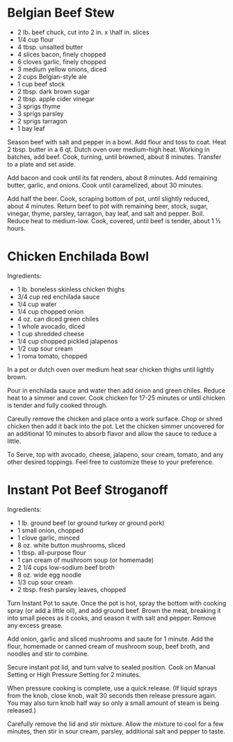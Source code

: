 # Belgian Beef Stew

- 2 lb. beef chuck, cut into 2 in. x \half in. slices
- 1/4 cup flour
- 4 tbsp. unsalted butter
- 4 slices bacon, finely chopped
- 6 cloves garlic, finely chopped
- 3 medium yellow onions, diced
- 2 cups Belgian-style ale
- 1 cup beef stock
- 2 tbsp. dark brown sugar
- 2 tbsp. apple cider vinegar
- 3 sprigs thyme
- 3 sprigs parsley
- 2 sprigs tarragon
- 1 bay leaf

Season beef with salt and pepper in a bowl. Add flour and toss to coat. Heat 2 tbsp. butter in a 6 qt. Dutch oven over medium-high heat. Working in batches, add beef. Cook, turning, until browned, about 8 minutes. Transfer to a plate and set aside.

Add bacon and cook until its fat renders, about 8 minutes. Add remaining butter, garlic, and onions. Cook until caramelized, about 30 minutes.

Add half the beer. Cook, scraping bottom of pot, until slightly reduced, about 4 minutes. Return beef to pot with remaining beer, stock, sugar, vinegar, thyme, parsley, tarragon, bay leaf, and salt and pepper. Boil. Reduce heat to medium-low. Cook, covered, until beef is tender, about 1 ½ hours.

# Chicken Enchilada Bowl

Ingredients:
- 1 lb. boneless skinless chicken thighs
- 3/4 cup red enchilada sauce
- 1/4 cup water
- 1/4 cup chopped onion
- 4 oz. can diced green chiles
- 1 whole avocado, diced
- 1 cup shredded cheese
- 1/4 cup chopped pickled jalapenos
- 1/2 cup sour cream
- 1 roma tomato, chopped

In a pot or dutch oven over medium heat sear chicken thighs until lightly brown.

Pour in enchilada sauce and water then add onion and green chiles. Reduce heat to a simmer and cover. Cook chicken for 17-25 minutes or until chicken is tender and fully cooked through.

Careully remove the chicken and place onto a work surface. Chop or shred chicken then add it back into the pot. Let the chicken simmer uncovered for an additional 10 minutes to absorb flavor and allow the sauce to reduce a little.

To Serve, top with avocado, cheese, jalapeno, sour cream, tomato, and any other desired toppings. Feel free to customize these to your preference.

# Instant Pot Beef Stroganoff

Ingredients:
- 1 lb. ground beef (or ground turkey or ground pork)
- 1 small onion, chopped
- 1 clove garlic, minced
- 8 oz. white button mushrooms, sliced
- 1 tbsp. all-purpose flour
- 1 can cream of mushroom soup (or homemade)
- 2 1/4 cups low-sodium beef broth
- 8 oz. wide egg noodle
- 1/3 cup sour cream
- 2 tbsp. fresh parsley leaves, chopped

Turn Instant Pot to saute. Once the pot is hot, spray the bottom with cooking spray (or add a little oil), and add ground beef. Brown the meat, breaking it into small pieces as it cooks, and season it with salt and pepper. Remove any excess grease.

Add onion, garlic and sliced mushrooms and saute for 1 minute. Add the flour, homemade or canned cream of mushroom soup, beef broth, and noodles and stir to combine.

Secure instant pot lid, and turn valve to sealed position. Cook on Manual Setting or High Pressure Setting for 2 minutes.

When pressure cooking is complete, use a quick release. (If liquid sprays from the knob, close knob, wait 30 seconds then release pressure again. You may also turn knob half way so only a small amount of steam is being released.)

Carefully remove the lid and stir mixture. Allow the mixture to cool for a few minutes, then stir in sour cream, parsley, additional salt and pepper to taste.
